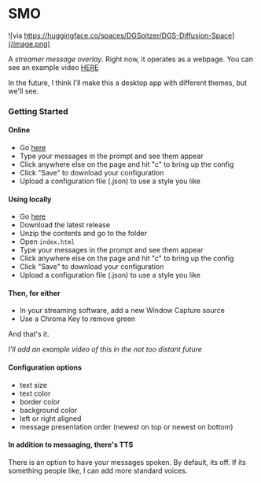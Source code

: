 # SMO

![via https://huggingface.co/spaces/DGSpitzer/DGS-Diffusion-Space](/image.png)

A _streamer message overlay_. Right now, it operates as a webpage. You can see an example video [HERE](https://www.youtube.com/watch?v=bye2O2X_W5o&t=1s&ab_channel=Atkascha)

In the future, I think I'll make this a desktop app with different themes, but we'll see.

### Getting Started

#### Online

- Go [here](https://atkascha.gg/smo)
- Type your messages in the prompt and see them appear
- Click anywhere else on the page and hit "c" to bring up the config
- Click "Save" to download your configuration
- Upload a configuration file (.json) to use a style you like

#### Using locally

- Go [here](https://github.com/atkascha/smo/releases)
- Download the latest release
- Unzip the contents and go to the folder
- Open `index.html`
- Type your messages in the prompt and see them appear
- Click anywhere else on the page and hit "c" to bring up the config
- Click "Save" to download your configuration
- Upload a configuration file (.json) to use a style you like

#### Then, for either

- In your streaming software, add a new Window Capture source
- Use a Chroma Key to remove green

And that's it.

_I'll add an example video of this in the not too distant future_

#### Configuration options

- text size
- text color
- border color
- background color
- left or right aligned
- message presentation order (newest on top or newest on bottom)

#### In addition to messaging, there's TTS

There is an option to have your messages spoken. By default, its off. If its something people like, I can add more standard voices.
